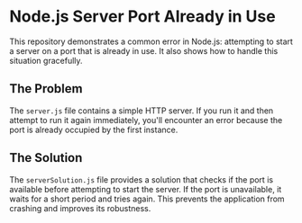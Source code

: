 # Node.js Server Port Already in Use

This repository demonstrates a common error in Node.js: attempting to start a server on a port that is already in use.  It also shows how to handle this situation gracefully.

## The Problem

The `server.js` file contains a simple HTTP server. If you run it and then attempt to run it again immediately, you'll encounter an error because the port is already occupied by the first instance.

## The Solution

The `serverSolution.js` file provides a solution that checks if the port is available before attempting to start the server. If the port is unavailable, it waits for a short period and tries again. This prevents the application from crashing and improves its robustness.